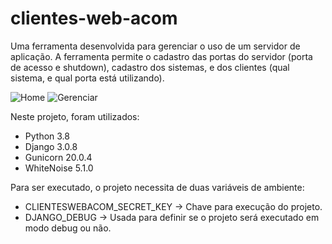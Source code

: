 # clientes-web-acom

Uma ferramenta desenvolvida para gerenciar o uso de um servidor de aplicação.
A ferramenta permite o cadastro das portas do servidor (porta de acesso e shutdown), cadastro dos sistemas, e dos clientes (qual sistema, e qual porta está utilizando).

![Home](https://i.imgur.com/nzLvPId.png)
![Gerenciar](https://i.imgur.com/pVi86ga.png)

Neste projeto, foram utilizados:
* Python 3.8
* Django 3.0.8
* Gunicorn 20.0.4
* WhiteNoise 5.1.0

Para ser executado, o projeto necessita de duas variáveis de ambiente:
* CLIENTESWEBACOM_SECRET_KEY -> Chave para execução do projeto.
* DJANGO_DEBUG -> Usada para definir se o projeto será executado em modo debug ou não.
